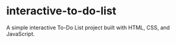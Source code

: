 # interactive-to-do-list
A simple interactive To-Do List project built with HTML, CSS, and JavaScript.
